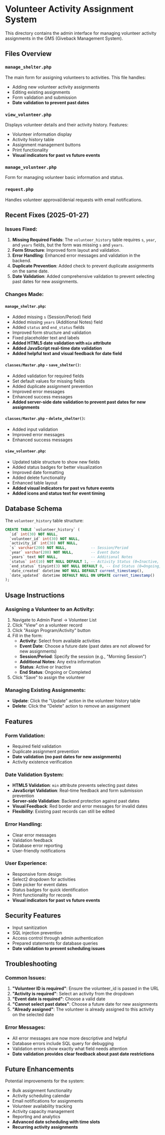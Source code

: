 # Volunteer Activity Assignment System

This directory contains the admin interface for managing volunteer activity assignments in the GMS (Giveback Management System).

## Files Overview

### `manage_shelter.php`

The main form for assigning volunteers to activities. This file handles:

- Adding new volunteer activity assignments
- Editing existing assignments
- Form validation and submission
- **Date validation to prevent past dates**

### `view_volunteer.php`

Displays volunteer details and their activity history. Features:

- Volunteer information display
- Activity history table
- Assignment management buttons
- Print functionality
- **Visual indicators for past vs future events**

### `manage_volunteer.php`

Form for managing volunteer basic information and status.

### `request.php`

Handles volunteer approval/denial requests with email notifications.

## Recent Fixes (2025-01-27)

### Issues Fixed:

1. **Missing Required Fields**: The `volunteer_history` table requires `s`, `year`, and `years` fields, but the form was missing `s` and `years`.
2. **Form Structure**: Improved form layout and validation.
3. **Error Handling**: Enhanced error messages and validation in the backend.
4. **Duplicate Prevention**: Added check to prevent duplicate assignments on the same date.
5. **Date Validation**: Added comprehensive validation to prevent selecting past dates for new assignments.

### Changes Made:

#### `manage_shelter.php`:

- Added missing `s` (Session/Period) field
- Added missing `years` (Additional Notes) field
- Added `status` and `end_status` fields
- Improved form structure and validation
- Fixed placeholder text and labels
- **Added HTML5 date validation with `min` attribute**
- **Added JavaScript real-time date validation**
- **Added helpful text and visual feedback for date field**

#### `classes/Master.php` - `save_shelter()`:

- Added validation for required fields
- Set default values for missing fields
- Added duplicate assignment prevention
- Improved error messages
- Enhanced success messages
- **Added server-side date validation to prevent past dates for new assignments**

#### `classes/Master.php` - `delete_shelter()`:

- Added input validation
- Improved error messages
- Enhanced success messages

#### `view_volunteer.php`:

- Updated table structure to show new fields
- Added status badges for better visualization
- Improved date formatting
- Added delete functionality
- Enhanced table layout
- **Added visual indicators for past vs future events**
- **Added icons and status text for event timing**

## Database Schema

The `volunteer_history` table structure:

```sql
CREATE TABLE `volunteer_history` (
  `id` int(30) NOT NULL,
  `volunteer_id` int(30) NOT NULL,
  `activity_id` int(30) NOT NULL,
  `s` varchar(200) NOT NULL,           -- Session/Period
  `year` varchar(200) NOT NULL,        -- Event Date
  `years` text NOT NULL,               -- Additional Notes
  `status` int(10) NOT NULL DEFAULT 1, -- Activity Status (0=Inactive, 1=Active)
  `end_status` tinyint(3) NOT NULL DEFAULT 0, -- End Status (0=Ongoing, 1=Completed)
  `date_created` datetime NOT NULL DEFAULT current_timestamp(),
  `date_updated` datetime DEFAULT NULL ON UPDATE current_timestamp()
);
```

## Usage Instructions

### Assigning a Volunteer to an Activity:

1. Navigate to Admin Panel → Volunteer List
2. Click "View" on a volunteer record
3. Click "Assign Program/Activity" button
4. Fill in the form:
   - **Activity**: Select from available activities
   - **Event Date**: Choose a future date (past dates are not allowed for new assignments)
   - **Session/Period**: Specify the session (e.g., "Morning Session")
   - **Additional Notes**: Any extra information
   - **Status**: Active or Inactive
   - **End Status**: Ongoing or Completed
5. Click "Save" to assign the volunteer

### Managing Existing Assignments:

- **Update**: Click the "Update" action in the volunteer history table
- **Delete**: Click the "Delete" action to remove an assignment

## Features

### Form Validation:

- Required field validation
- Duplicate assignment prevention
- **Date validation (no past dates for new assignments)**
- Activity existence verification

### Date Validation System:

- **HTML5 Validation**: `min` attribute prevents selecting past dates
- **JavaScript Validation**: Real-time feedback and form submission prevention
- **Server-side Validation**: Backend protection against past dates
- **Visual Feedback**: Red border and error messages for invalid dates
- **Flexibility**: Existing past records can still be edited

### Error Handling:

- Clear error messages
- Validation feedback
- Database error reporting
- User-friendly notifications

### User Experience:

- Responsive form design
- Select2 dropdown for activities
- Date picker for event dates
- Status badges for quick identification
- Print functionality for records
- **Visual indicators for past vs future events**

## Security Features

- Input sanitization
- SQL injection prevention
- Access control through admin authentication
- Prepared statements for database queries
- **Date validation to prevent scheduling issues**

## Troubleshooting

### Common Issues:

1. **"Volunteer ID is required"**: Ensure the volunteer_id is passed in the URL
2. **"Activity is required"**: Select an activity from the dropdown
3. **"Event date is required"**: Choose a valid date
4. **"Cannot select past dates"**: Choose a future date for new assignments
5. **"Already assigned"**: The volunteer is already assigned to this activity on the selected date

### Error Messages:

- All error messages are now more descriptive and helpful
- Database errors include SQL query for debugging
- Validation errors show exactly what field needs attention
- **Date validation provides clear feedback about past date restrictions**

## Future Enhancements

Potential improvements for the system:

- Bulk assignment functionality
- Activity scheduling calendar
- Email notifications for assignments
- Volunteer availability tracking
- Activity capacity management
- Reporting and analytics
- **Advanced date scheduling with time slots**
- **Recurring activity assignments**
